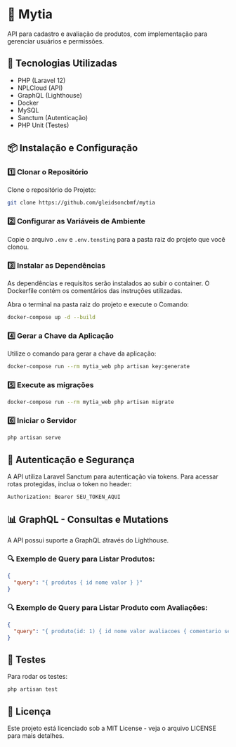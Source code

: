 # 📌 Mytia

API para cadastro e avaliação de produtos, com implementação para gerenciar usuários e permissões.  

## 🚀 Tecnologias Utilizadas

- PHP (Laravel 12)
- NPLCloud (API) 
- GraphQL (Lighthouse)
- Docker
- MySQL
- Sanctum (Autenticação)
- PHP Unit (Testes)

## 📦 Instalação e Configuração

### 1️⃣ Clonar o Repositório

Clone o repositório do Projeto:

```bash
git clone https://github.com/gleidsoncbmf/mytia
```

### 2️⃣ Configurar as Variáveis de Ambiente

Copie o arquivo `.env` e `.env.tensting` para a pasta raiz do projeto que você clonou.


### 3️⃣ Instalar as Dependências

As dependências e requisitos serão instalados ao subir o container. O Dockerfile contém os comentários das instruções utilizadas.

Abra o terminal na pasta raiz do projeto e execute o Comando:

```bash
docker-compose up -d --build
```

### 4️⃣ Gerar a Chave da Aplicação

Utilize o comando para gerar a chave da aplicação:

```bash
docker-compose run --rm mytia_web php artisan key:generate
```

### 5️⃣ Execute as migrações 

```bash
docker-compose run --rm mytia_web php artisan migrate
```

### 6️⃣ Iniciar o Servidor

```bash
php artisan serve
```

## 🔐 Autenticação e Segurança

A API utiliza Laravel Sanctum para autenticação via tokens. Para acessar rotas protegidas, inclua o token no header:

```bash
Authorization: Bearer SEU_TOKEN_AQUI
```

## 📊 GraphQL - Consultas e Mutations

A API possui suporte a GraphQL através do Lighthouse.

### 🔍 Exemplo de Query para Listar Produtos:

```json
{
  "query": "{ produtos { id nome valor } }"
}
```

### 🔍 Exemplo de Query para Listar Produto com Avaliações:

```json
{
  "query": "{ produto(id: 1) { id nome valor avaliacoes { comentario sentimento user { name email } } } }"
}
```

## 🧪 Testes

Para rodar os testes:

```bash
php artisan test
```

## 📜 Licença

Este projeto está licenciado sob a MIT License - veja o arquivo LICENSE para mais detalhes.

